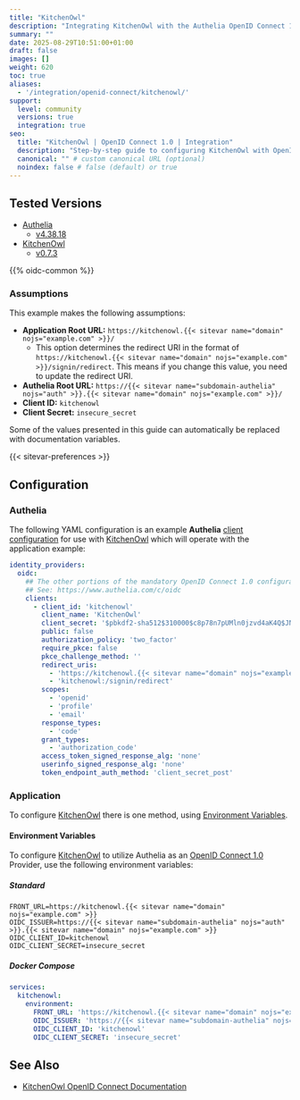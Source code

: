 ```yaml
---
title: "KitchenOwl"
description: "Integrating KitchenOwl with the Authelia OpenID Connect 1.0 Provider."
summary: ""
date: 2025-08-29T10:51:00+01:00
draft: false
images: []
weight: 620
toc: true
aliases:
  - '/integration/openid-connect/kitchenowl/'
support:
  level: community
  versions: true
  integration: true
seo:
  title: "KitchenOwl | OpenID Connect 1.0 | Integration"
  description: "Step-by-step guide to configuring KitchenOwl with OpenID Connect 1.0 for secure SSO. Enhance your login flow using Authelia’s modern identity management."
  canonical: "" # custom canonical URL (optional)
  noindex: false # false (default) or true
---
```


## Tested Versions

- [Authelia]
  - [v4.38.18](https://github.com/authelia/authelia/releases/tag/v4.38.18)
- [KitchenOwl]
  - [v0.7.3](https://github.com/TomBursch/kitchenowl/releases/tag/v0.7.3)

{{% oidc-common %}}

### Assumptions

This example makes the following assumptions:

- __Application Root URL:__ `https://kitchenowl.{{< sitevar name="domain" nojs="example.com" >}}/`
  - This option determines the redirect URI in the format of
    `https://kitchenowl.{{< sitevar name="domain" nojs="example.com" >}}/signin/redirect`.
    This means if you change this value, you need to update the redirect URI.
- __Authelia Root URL:__ `https://{{< sitevar name="subdomain-authelia" nojs="auth" >}}.{{< sitevar name="domain" nojs="example.com" >}}/`
- __Client ID:__ `kitchenowl`
- __Client Secret:__ `insecure_secret`

Some of the values presented in this guide can automatically be replaced with documentation variables.

{{< sitevar-preferences >}}

## Configuration

### Authelia

The following YAML configuration is an example __Authelia__ [client configuration] for use with [KitchenOwl] which
will operate with the application example:

```yaml {title="configuration.yml"}
identity_providers:
  oidc:
    ## The other portions of the mandatory OpenID Connect 1.0 configuration go here.
    ## See: https://www.authelia.com/c/oidc
    clients:
      - client_id: 'kitchenowl'
        client_name: 'KitchenOwl'
        client_secret: '$pbkdf2-sha512$310000$c8p78n7pUMln0jzvd4aK4Q$JNRBzwAo0ek5qKn50cFzzvE9RXV88h1wJn5KGiHrD0YKtZaR/nCb2CJPOsKaPK0hjf.9yHxzQGZziziccp6Yng'  # The digest of 'insecure_secret'.
        public: false
        authorization_policy: 'two_factor'
        require_pkce: false
        pkce_challenge_method: ''
        redirect_uris:
          - 'https://kitchenowl.{{< sitevar name="domain" nojs="example.com" >}}/signin/redirect'
          - 'kitchenowl:/signin/redirect'
        scopes:
          - 'openid'
          - 'profile'
          - 'email'
        response_types:
          - 'code'
        grant_types:
          - 'authorization_code'
        access_token_signed_response_alg: 'none'
        userinfo_signed_response_alg: 'none'
        token_endpoint_auth_method: 'client_secret_post'
```

### Application

To configure [KitchenOwl] there is one method, using [Environment Variables](#environment-variables).

#### Environment Variables

To configure [KitchenOwl] to utilize Authelia as an [OpenID Connect 1.0] Provider, use the following environment
variables:

##### Standard

```shell {title=".env"}
FRONT_URL=https://kitchenowl.{{< sitevar name="domain" nojs="example.com" >}}
OIDC_ISSUER=https://{{< sitevar name="subdomain-authelia" nojs="auth" >}}.{{< sitevar name="domain" nojs="example.com" >}}
OIDC_CLIENT_ID=kitchenowl
OIDC_CLIENT_SECRET=insecure_secret
```

##### Docker Compose

```yaml {title="compose.yml"}
services:
  kitchenowl:
    environment:
      FRONT_URL: 'https://kitchenowl.{{< sitevar name="domain" nojs="example.com" >}}'
      OIDC_ISSUER: 'https://{{< sitevar name="subdomain-authelia" nojs="auth" >}}.{{< sitevar name="domain" nojs="example.com" >}}'
      OIDC_CLIENT_ID: 'kitchenowl'
      OIDC_CLIENT_SECRET: 'insecure_secret'
```

## See Also

- [KitchenOwl OpenID Connect Documentation](https://docs.kitchenowl.org/latest/self-hosting/oidc/)

[Authelia]: https://www.authelia.com
[KitchenOwl]: https://kitchenowl.org
[OpenID Connect 1.0]: ../../introduction.md
[client configuration]: ../../../../configuration/identity-providers/openid-connect/clients.md
